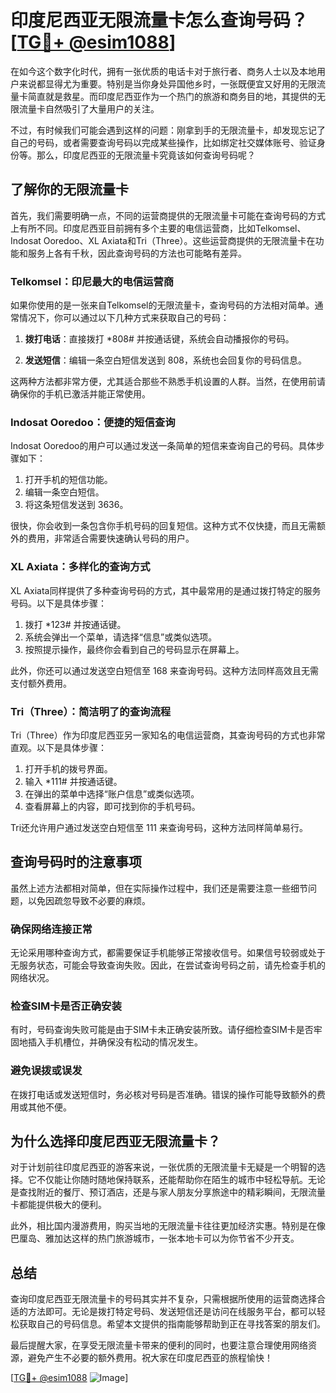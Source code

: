 # 印度尼西亚无限流量卡怎么查询号码？[[TG💪+ @esim1088](https://t.me/s/esim1088)]

在如今这个数字化时代，拥有一张优质的电话卡对于旅行者、商务人士以及本地用户来说都显得尤为重要。特别是当你身处异国他乡时，一张既便宜又好用的无限流量卡简直就是救星。而印度尼西亚作为一个热门的旅游和商务目的地，其提供的无限流量卡自然吸引了大量用户的关注。

不过，有时候我们可能会遇到这样的问题：刚拿到手的无限流量卡，却发现忘记了自己的号码，或者需要查询号码以完成某些操作，比如绑定社交媒体账号、验证身份等。那么，印度尼西亚的无限流量卡究竟该如何查询号码呢？

## 了解你的无限流量卡

首先，我们需要明确一点，不同的运营商提供的无限流量卡可能在查询号码的方式上有所不同。印度尼西亚目前拥有多个主要的电信运营商，比如Telkomsel、Indosat Ooredoo、XL Axiata和Tri（Three）。这些运营商提供的无限流量卡在功能和服务上各有千秋，因此查询号码的方法也可能略有差异。

### Telkomsel：印尼最大的电信运营商

如果你使用的是一张来自Telkomsel的无限流量卡，查询号码的方法相对简单。通常情况下，你可以通过以下几种方式来获取自己的号码：

1. **拨打电话**：直接拨打 *808# 并按通话键，系统会自动播报你的号码。
   
2. **发送短信**：编辑一条空白短信发送到 808，系统也会回复你的号码信息。

这两种方法都非常方便，尤其适合那些不熟悉手机设置的人群。当然，在使用前请确保你的手机已激活并能正常使用。

### Indosat Ooredoo：便捷的短信查询

Indosat Ooredoo的用户可以通过发送一条简单的短信来查询自己的号码。具体步骤如下：

1. 打开手机的短信功能。
2. 编辑一条空白短信。
3. 将这条短信发送到 3636。

很快，你会收到一条包含你手机号码的回复短信。这种方式不仅快捷，而且无需额外的费用，非常适合需要快速确认号码的用户。

### XL Axiata：多样化的查询方式

XL Axiata同样提供了多种查询号码的方式，其中最常用的是通过拨打特定的服务号码。以下是具体步骤：

1. 拨打 *123# 并按通话键。
2. 系统会弹出一个菜单，请选择“信息”或类似选项。
3. 按照提示操作，最终你会看到自己的号码显示在屏幕上。

此外，你还可以通过发送空白短信至 168 来查询号码。这种方法同样高效且无需支付额外费用。

### Tri（Three）：简洁明了的查询流程

Tri（Three）作为印度尼西亚另一家知名的电信运营商，其查询号码的方式也非常直观。以下是具体步骤：

1. 打开手机的拨号界面。
2. 输入 *111# 并按通话键。
3. 在弹出的菜单中选择“账户信息”或类似选项。
4. 查看屏幕上的内容，即可找到你的手机号码。

Tri还允许用户通过发送空白短信至 111 来查询号码，这种方法同样简单易行。

## 查询号码时的注意事项

虽然上述方法都相对简单，但在实际操作过程中，我们还是需要注意一些细节问题，以免因疏忽导致不必要的麻烦。

### 确保网络连接正常

无论采用哪种查询方式，都需要保证手机能够正常接收信号。如果信号较弱或处于无服务状态，可能会导致查询失败。因此，在尝试查询号码之前，请先检查手机的网络状况。

### 检查SIM卡是否正确安装

有时，号码查询失败可能是由于SIM卡未正确安装所致。请仔细检查SIM卡是否牢固地插入手机槽位，并确保没有松动的情况发生。

### 避免误拨或误发

在拨打电话或发送短信时，务必核对号码是否准确。错误的操作可能导致额外的费用或其他不便。

## 为什么选择印度尼西亚无限流量卡？

对于计划前往印度尼西亚的游客来说，一张优质的无限流量卡无疑是一个明智的选择。它不仅能让你随时随地保持联系，还能帮助你在陌生的城市中轻松导航。无论是查找附近的餐厅、预订酒店，还是与家人朋友分享旅途中的精彩瞬间，无限流量卡都能提供极大的便利。

此外，相比国内漫游费用，购买当地的无限流量卡往往更加经济实惠。特别是在像巴厘岛、雅加达这样的热门旅游城市，一张本地卡可以为你节省不少开支。

## 总结

查询印度尼西亚无限流量卡的号码其实并不复杂，只需根据所使用的运营商选择合适的方法即可。无论是拨打特定号码、发送短信还是访问在线服务平台，都可以轻松获取自己的号码信息。希望本文提供的指南能够帮助到正在寻找答案的朋友们。

最后提醒大家，在享受无限流量卡带来的便利的同时，也要注意合理使用网络资源，避免产生不必要的额外费用。祝大家在印度尼西亚的旅程愉快！

[[TG💪+ @esim1088](https://t.me/s/esim1088) ![Image](https://i.postimg.cc/4NQfJmqS/Snipaste-2025-05-13-00-14-12.png)]